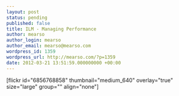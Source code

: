 ```yaml
---
layout: post
status: pending
published: false
title: ILM - Managing Performance
author: mearso
author_login: mearso
author_email: mearso@mearso.com
wordpress_id: 1359
wordpress_url: http://mearso.com/?p=1359
date: 2012-03-21 13:51:59.000000000 +00:00
---
```

[flickr id="6856768858" thumbnail="medium_640" overlay="true" size="large" group="" align="none"] 
